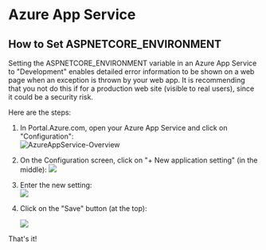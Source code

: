 <h1>Azure App Service</h1>
<h2>How to Set ASPNETCORE_ENVIRONMENT</h2>

Setting the ASPNETCORE_ENVIRONMENT variable in an Azure App Service to "Development" enables detailed error information to be shown on a web page when an exception is thrown by your web app. It is recommending that you not do this if for a production web site (visible to real users), since it could be a security risk.

Here are the steps:

1. In Portal.Azure.com, open your Azure App Service and click on "Configuration":  
   ![AzureAppService-Overview](/Users/birdb/Projects/CS295N-CourseMaterials/LectureNotes/Images/AzureAppService-Overview.png)



2. On the Configuration screen, click on "+ New application setting" (in the middle): 
   ![](/Users/birdb/Projects/CS295N-CourseMaterials/LectureNotes/Images/ApplicationSettings.png)



3. Enter the new setting:  
   ![](/Users/birdb/Projects/CS295N-CourseMaterials/LectureNotes/Images/Configuration.png)

   

4. Click on the "Save" button (at the top):

   ![](/Users/birdb/Projects/CS295N-CourseMaterials/LectureNotes/Images/ApplicationSettings-ASPNETCORE_ENVIRONMENT.png)



That's it!


